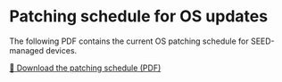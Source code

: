 # Patching schedule for OS updates

The following PDF contains the current OS patching schedule for SEED-managed devices.

[📄 Download the patching schedule (PDF)](/update-schedule/os-patching-schedule.pdf)

